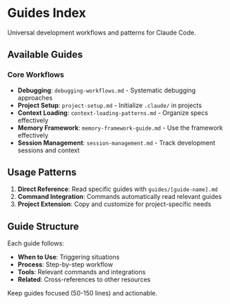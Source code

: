 # Guides Index

Universal development workflows and patterns for Claude Code.

## Available Guides

### Core Workflows

- **Debugging**: `debugging-workflows.md` - Systematic debugging approaches
- **Project Setup**: `project-setup.md` - Initialize `.claude/` in projects
- **Context Loading**: `context-loading-patterns.md` - Organize specs effectively
- **Memory Framework**: `memory-framework-guide.md` - Use the framework effectively
- **Session Management**: `session-management.md` - Track development sessions and context

## Usage Patterns

1. **Direct Reference**: Read specific guides with `guides/[guide-name].md`
2. **Command Integration**: Commands automatically read relevant guides
3. **Project Extension**: Copy and customize for project-specific needs

## Guide Structure

Each guide follows:

- **When to Use**: Triggering situations
- **Process**: Step-by-step workflow
- **Tools**: Relevant commands and integrations
- **Related**: Cross-references to other resources

Keep guides focused (50-150 lines) and actionable.
